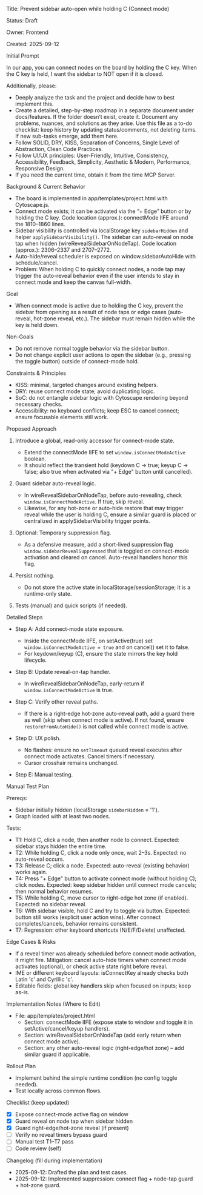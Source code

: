 Title: Prevent sidebar auto-open while holding C (Connect mode)

Status: Draft

Owner: Frontend

Created: 2025-09-12

Initial Prompt

In our app, you can connect nodes on the board by holding the C key. When the C key is held, I want the sidebar to NOT open if it is closed.

Additionally, please:
- Deeply analyze the task and the project and decide how to best implement this.
- Create a detailed, step-by-step roadmap in a separate document under docs/features. If the folder doesn’t exist, create it. Document any problems, nuances, and solutions as they arise. Use this file as a to-do checklist: keep history by updating status/comments, not deleting items. If new sub-tasks emerge, add them here.
- Follow SOLID, DRY, KISS, Separation of Concerns, Single Level of Abstraction, Clean Code Practices.
- Follow UI/UX principles: User-Friendly, Intuitive, Consistency, Accessibility, Feedback, Simplicity, Aesthetic & Modern, Performance, Responsive Design.
- If you need the current time, obtain it from the time MCP Server.

Background & Current Behavior

- The board is implemented in app/templates/project.html with Cytoscape.js.
- Connect mode exists; it can be activated via the “+ Edge” button or by holding the C key. Code location (approx.): connectMode IIFE around the 1810–1860 lines.
- Sidebar visibility is controlled via localStorage key `sidebarHidden` and helper `applySidebarVisibility()`. The sidebar can auto-reveal on node tap when hidden (wireRevealSidebarOnNodeTap). Code location (approx.): 2306–2337 and 2707–2772.
- Auto-hide/reveal scheduler is exposed on window.sidebarAutoHide with schedule/cancel.
- Problem: When holding C to quickly connect nodes, a node tap may trigger the auto-reveal behavior even if the user intends to stay in connect mode and keep the canvas full-width.

Goal

- When connect mode is active due to holding the C key, prevent the sidebar from opening as a result of node taps or edge cases (auto-reveal, hot-zone reveal, etc.). The sidebar must remain hidden while the key is held down.

Non-Goals

- Do not remove normal toggle behavior via the sidebar button.
- Do not change explicit user actions to open the sidebar (e.g., pressing the toggle button) outside of connect-mode hold.

Constraints & Principles

- KISS: minimal, targeted changes around existing helpers.
- DRY: reuse connect mode state; avoid duplicating logic.
- SoC: do not entangle sidebar logic with Cytoscape rendering beyond necessary checks.
- Accessibility: no keyboard conflicts; keep ESC to cancel connect; ensure focusable elements still work.

Proposed Approach

1) Introduce a global, read-only accessor for connect-mode state.
   - Extend the connectMode IIFE to set `window.isConnectModeActive` boolean.
   - It should reflect the transient hold (keydown C -> true; keyup C -> false; also true when activated via "+ Edge" button until cancelled).

2) Guard sidebar auto-reveal logic.
   - In wireRevealSidebarOnNodeTap, before auto-revealing, check `window.isConnectModeActive`. If true, skip reveal.
   - Likewise, for any hot-zone or auto-hide restore that may trigger reveal while the user is holding C, ensure a similar guard is placed or centralized in applySidebarVisibility trigger points.

3) Optional: Temporary suppression flag.
   - As a defensive measure, add a short-lived suppression flag `window.sidebarRevealSuppressed` that is toggled on connect-mode activation and cleared on cancel. Auto-reveal handlers honor this flag.

4) Persist nothing.
   - Do not store the active state in localStorage/sessionStorage; it is a runtime-only state.

5) Tests (manual) and quick scripts (if needed).

Detailed Steps

- Step A: Add connect-mode state exposure.
  - Inside the connectMode IIFE, on setActive(true) set `window.isConnectModeActive = true` and on cancel() set it to false.
  - For keydown/keyup (C), ensure the state mirrors the key hold lifecycle.

- Step B: Update reveal-on-tap handler.
  - In wireRevealSidebarOnNodeTap, early-return if `window.isConnectModeActive` is true.

- Step C: Verify other reveal paths.
  - If there is a right-edge hot-zone auto-reveal path, add a guard there as well (skip when connect mode is active). If not found, ensure `restoreFromAutoHide()` is not called while connect mode is active.

- Step D: UX polish.
  - No flashes: ensure no `setTimeout` queued reveal executes after connect mode activates. Cancel timers if necessary.
  - Cursor crosshair remains unchanged.

- Step E: Manual testing.

Manual Test Plan

Prereqs:
- Sidebar initially hidden (localStorage `sidebarHidden` = '1').
- Graph loaded with at least two nodes.

Tests:
- T1: Hold C, click a node, then another node to connect. Expected: sidebar stays hidden the entire time.
- T2: While holding C, click a node only once, wait 2–3s. Expected: no auto-reveal occurs.
- T3: Release C; click a node. Expected: auto-reveal (existing behavior) works again.
- T4: Press "+ Edge" button to activate connect mode (without holding C); click nodes. Expected: keep sidebar hidden until connect mode cancels; then normal behavior resumes.
- T5: While holding C, move cursor to right-edge hot zone (if enabled). Expected: no sidebar reveal.
- T6: With sidebar visible, hold C and try to toggle via button. Expected: button still works (explicit user action wins). After connect completes/cancels, behavior remains consistent.
- T7: Regression: other keyboard shortcuts (N/E/F/Delete) unaffected.

Edge Cases & Risks

- If a reveal timer was already scheduled before connect mode activation, it might fire. Mitigation: cancel auto-hide timers when connect mode activates (optional), or check active state right before reveal.
- IME or different keyboard layouts: isConnectKey already checks both Latin 'c' and Cyrillic 'с'.
- Editable fields: global key handlers skip when focused on inputs; keep as-is.

Implementation Notes (Where to Edit)

- File: app/templates/project.html
  - Section: connectMode IIFE (expose state to window and toggle it in setActive/cancel/keyup handlers).
  - Section: wireRevealSidebarOnNodeTap (add early return when connect mode active).
  - Section: any other auto-reveal logic (right-edge/hot zone) – add similar guard if applicable.

Rollout Plan

- Implement behind the simple runtime condition (no config toggle needed).
- Test locally across common flows.

Checklist (keep updated)

- [x] Expose connect-mode active flag on window
- [x] Guard reveal on node tap when sidebar hidden
- [x] Guard right-edge/hot-zone reveal (if present)
- [ ] Verify no reveal timers bypass guard
- [ ] Manual test T1–T7 pass
- [ ] Code review (self)

Changelog (fill during implementation)

- 2025-09-12: Drafted the plan and test cases.
- 2025-09-12: Implemented suppression: connect flag + node-tap guard + hot-zone guard.


